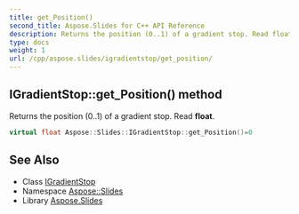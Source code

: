 ```yaml
---
title: get_Position()
second_title: Aspose.Slides for C++ API Reference
description: Returns the position (0..1) of a gradient stop. Read float.
type: docs
weight: 1
url: /cpp/aspose.slides/igradientstop/get_position/
---
```

## IGradientStop::get_Position() method


Returns the position (0..1) of a gradient stop. Read **float**.

```cpp
virtual float Aspose::Slides::IGradientStop::get_Position()=0
```

## See Also

* Class [IGradientStop](./)
* Namespace [Aspose::Slides](../)
* Library [Aspose.Slides](../../)